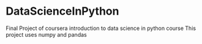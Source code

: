# DataScienceInPython
Final Project of coursera introduction to data science in python course
This project uses numpy and pandas
